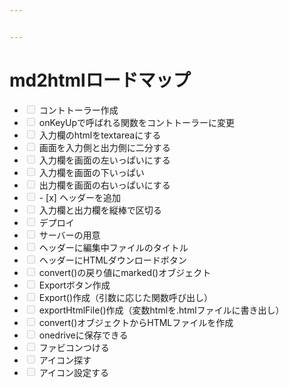 ```yaml
---


---
```


<h1 id="md2htmlロードマップ">md2htmlロードマップ</h1>
<ul>
<li class="task-list-item"><input type="checkbox" class="task-list-item-checkbox" disabled="">  コントトーラー作成</li>
<li class="task-list-item"><input type="checkbox" class="task-list-item-checkbox" disabled=""> onKeyUpで呼ばれる関数をコントトーラーに変更</li>
<li class="task-list-item"><input type="checkbox" class="task-list-item-checkbox" disabled=""> 入力欄のhtmlをtextareaにする</li>
<li class="task-list-item"><input type="checkbox" class="task-list-item-checkbox" disabled=""> 画面を入力側と出力側に二分する</li>
<li class="task-list-item"><input type="checkbox" class="task-list-item-checkbox" disabled=""> 入力欄を画面の左いっぱいにする</li>
<li class="task-list-item"><input type="checkbox" class="task-list-item-checkbox" disabled=""> 入力欄を画面の下いっぱい</li>
<li class="task-list-item"><input type="checkbox" class="task-list-item-checkbox" disabled=""> 出力欄を画面の右いっぱいにする</li>
<li class="task-list-item"><input type="checkbox" class="task-list-item-checkbox" disabled=""> - [x] ヘッダーを追加</li>
<li class="task-list-item"><input type="checkbox" class="task-list-item-checkbox" disabled=""> 入力欄と出力欄を縦棒で区切る</li>
<li class="task-list-item"><input type="checkbox" class="task-list-item-checkbox" disabled=""> デプロイ</li>
<li class="task-list-item"><input type="checkbox" class="task-list-item-checkbox" disabled=""> サーバーの用意</li>
<li class="task-list-item"><input type="checkbox" class="task-list-item-checkbox" disabled=""> ヘッダーに編集中ファイルのタイトル</li>
<li class="task-list-item"><input type="checkbox" class="task-list-item-checkbox" disabled=""> ヘッダーにHTMLダウンロードボタン</li>
<li class="task-list-item"><input type="checkbox" class="task-list-item-checkbox" disabled=""> convert()の戻り値にmarked()オブジェクト</li>
<li class="task-list-item"><input type="checkbox" class="task-list-item-checkbox" disabled=""> Exportボタン作成</li>
<li class="task-list-item"><input type="checkbox" class="task-list-item-checkbox" disabled=""> Export()作成（引数に応じた関数呼び出し）</li>
<li class="task-list-item"><input type="checkbox" class="task-list-item-checkbox" disabled=""> exportHtmlFile()作成（変数htmlを.htmlファイルに書き出し）</li>
<li class="task-list-item"><input type="checkbox" class="task-list-item-checkbox" disabled=""> convert()オブジェクトからHTMLファイルを作成</li>
<li class="task-list-item"><input type="checkbox" class="task-list-item-checkbox" disabled=""> onedriveに保存できる</li>
<li class="task-list-item"><input type="checkbox" class="task-list-item-checkbox" disabled=""> ファビコンつける</li>
<li class="task-list-item"><input type="checkbox" class="task-list-item-checkbox" disabled=""> アイコン探す</li>
<li class="task-list-item"><input type="checkbox" class="task-list-item-checkbox" disabled=""> アイコン設定する</li>
</ul>


